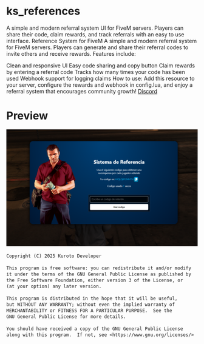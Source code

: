 # ks_references
A simple and modern referral system UI for FiveM servers. Players can share their code, claim rewards, and track referrals with an easy to use interface.
Reference System for FiveM
A simple and modern referral system for FiveM servers.
Players can generate and share their referral codes to invite others and receive rewards.
Features include:

Clean and responsive UI
Easy code sharing and copy button
Claim rewards by entering a referral code
Tracks how many times your code has been used
Webhook support for logging claims
How to use:
Add this resource to your server, configure the rewards and webhook in config.lua,
and enjoy a referral system that encourages community growth!
<a href="https://discord.gg/AjhhfKbDFH">Discord</a>

# Preview
<img src="https://raw.githubusercontent.com/Kurotodev/ks_references/refs/heads/main/Preview.png">


```
Copyright (C) 2025 Kuroto Developer

This program is free software: you can redistribute it and/or modify
it under the terms of the GNU General Public License as published by
the Free Software Foundation, either version 3 of the License, or
(at your option) any later version.

This program is distributed in the hope that it will be useful,
but WITHOUT ANY WARRANTY; without even the implied warranty of
MERCHANTABILITY or FITNESS FOR A PARTICULAR PURPOSE.  See the
GNU General Public License for more details.

You should have received a copy of the GNU General Public License
along with this program.  If not, see <https://www.gnu.org/licenses/>
